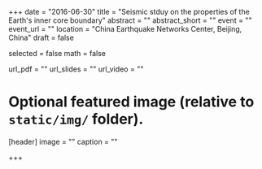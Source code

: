 +++
date = "2016-06-30"
title = "Seismic stduy on the properties of the Earth's inner core boundary"
abstract = ""
abstract_short = ""
event = ""
event_url = ""
location = "China Earthquake Networks Center, Beijing, China"
draft = false

selected = false
math = false

url_pdf = ""
url_slides = ""
url_video = ""

# Optional featured image (relative to `static/img/` folder).
[header]
image = ""
caption = ""

+++
